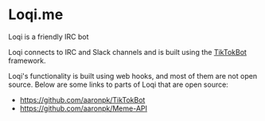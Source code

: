 # Loqi.me
Loqi is a friendly IRC bot

Loqi connects to IRC and Slack channels and is built using the [TikTokBot](https://github.com/aaronpk/TikTokBot) framework.

Loqi's functionality is built using web hooks, and most of them are not open source. Below are some links to parts of Loqi that are open source:

* https://github.com/aaronpk/TikTokBot
* https://github.com/aaronpk/Meme-API
